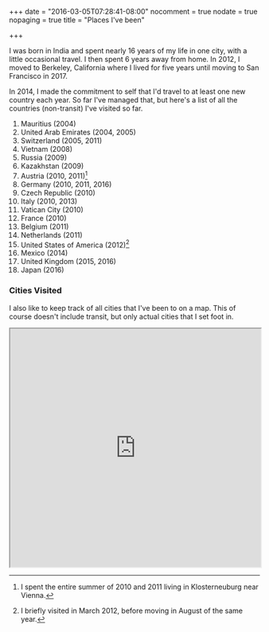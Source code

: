 +++
date = "2016-03-05T07:28:41-08:00"
nocomment = true
nodate = true
nopaging = true
title = "Places I've been"

+++

I was born in India and spent nearly 16 years of my life in one city, with a little occasional travel. I then spent 6 years away from home. In 2012, I moved to Berkeley, California where I lived for five years until moving to San Francisco in 2017.

In 2014, I made the commitment to self that I'd travel to at least one new country each year. So far I've managed that, but here's a list of all the countries (non-transit) I've visited so far.

1. Mauritius (2004)
2. United Arab Emirates (2004, 2005)
3. Switzerland (2005, 2011)
4. Vietnam (2008)
5. Russia (2009)
6. Kazakhstan (2009)
7. Austria (2010, 2011)[^1]
8. Germany (2010, 2011, 2016)
9. Czech Republic (2010)
10. Italy (2010, 2013)
11. Vatican City (2010)
12. France (2010)
13. Belgium (2011)
14. Netherlands (2011)
15. United States of America (2012)[^2]
16. Mexico (2014)
17. United Kingdom (2015, 2016)
18. Japan (2016)

### Cities Visited

I also like to keep track of all cities that I've been to on a map. This of course doesn't include transit, but only actual cities that I set foot in.

<iframe src="https://www.google.com/maps/d/embed?mid=zfazlR6PpHXg.kTj-M9kdK9Kg" width="100%" height="480"></iframe>

[^1]: I spent the entire summer of 2010 and 2011 living in Klosterneuburg near Vienna.
[^2]: I briefly visited in March 2012, before moving in August of the same year.